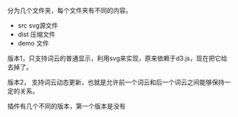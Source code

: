 分为几个文件夹，每个文件夹有不同的内容。

 - src
  svg源文件
 - dist
 压缩文件
 - demo
 文件

 版本1，只支持词云的普通显示，利用svg来实现，原来依赖于d3.js，现在把它给去掉了。

 版本2， 支持词云动态更新，也就是允许前一个词云和后一个词云之间能够保持一定的关系。

 插件有几个不同的版本，第一个版本是没有